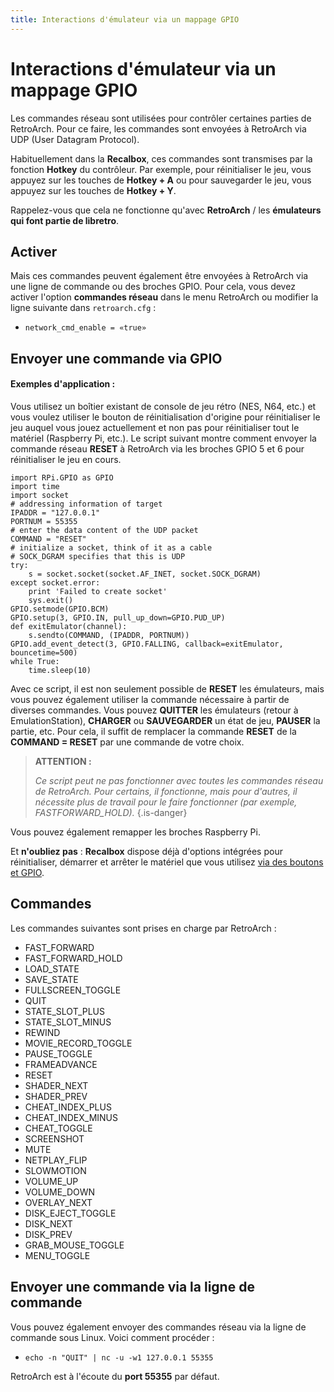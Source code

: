 ```yaml
---
title: Interactions d'émulateur via un mappage GPIO
---
```


# Interactions d'émulateur via un mappage GPIO

Les commandes réseau sont utilisées pour contrôler certaines parties de RetroArch. Pour ce faire, les commandes sont envoyées à RetroArch via UDP \(User Datagram Protocol\).

Habituellement dans la **Recalbox**, ces commandes sont transmises par la fonction **Hotkey** du contrôleur. Par exemple, pour réinitialiser le jeu, vous appuyez sur les touches de **Hotkey + A** ou pour sauvegarder le jeu, vous appuyez sur les touches de **Hotkey + Y**.

Rappelez-vous que cela ne fonctionne qu'avec **RetroArch** / les **émulateurs qui font partie de libretro**.

## Activer

Mais ces commandes peuvent également être envoyées à RetroArch via une ligne de commande ou des broches GPIO. Pour cela, vous devez activer l'option **commandes réseau** dans le menu RetroArch ou modifier la ligne suivante dans `retroarch.cfg` :

* `network_cmd_enable = «true»`

## Envoyer une commande via GPIO

#### Exemples d'application :

Vous utilisez un boîtier existant de console de jeu rétro \(NES, N64, etc.\) et vous voulez utiliser le bouton de réinitialisation d'origine pour réinitialiser le jeu auquel vous jouez actuellement et non pas pour réinitialiser tout le matériel \(Raspberry Pi, etc.\). Le script suivant montre comment envoyer la commande réseau **RESET** à RetroArch via les broches GPIO 5 et 6 pour réinitialiser le jeu en cours.

```text
import RPi.GPIO as GPIO  
import time  
import socket  
# addressing information of target  
IPADDR = "127.0.0.1"  
PORTNUM = 55355  
# enter the data content of the UDP packet  
COMMAND = "RESET"  
# initialize a socket, think of it as a cable  
# SOCK_DGRAM specifies that this is UDP  
try:  
    s = socket.socket(socket.AF_INET, socket.SOCK_DGRAM)  
except socket.error:  
    print 'Failed to create socket'  
    sys.exit()  
GPIO.setmode(GPIO.BCM)  
GPIO.setup(3, GPIO.IN, pull_up_down=GPIO.PUD_UP)  
def exitEmulator(channel):  
    s.sendto(COMMAND, (IPADDR, PORTNUM))  
GPIO.add_event_detect(3, GPIO.FALLING, callback=exitEmulator, bouncetime=500)  
while True:  
    time.sleep(10)  
```

Avec ce script, il est non seulement possible de **RESET** les émulateurs, mais vous pouvez également utiliser la commande nécessaire à partir de diverses commandes. Vous pouvez **QUITTER** les émulateurs \(retour à EmulationStation\), **CHARGER** ou **SAUVEGARDER** un état de jeu, **PAUSER** la partie, etc. Pour cela, il suffit de remplacer la commande **RESET** de la **COMMAND = RESET** par une commande de votre choix.


>**ATTENTION :**
>
>_Ce script peut ne pas fonctionner avec toutes les commandes réseau de RetroArch. Pour certains, il fonctionne, mais pour d'autres, il nécessite plus de travail pour le faire fonctionner \(par exemple, FASTFORWARD\_HOLD\)._
{.is-danger}

Vous pouvez également remapper les broches Raspberry Pi.

Et **n'oubliez pas** : **Recalbox** dispose déjà d'options intégrées pour réinitialiser, démarrer et arrêter le matériel que vous utilisez [via des boutons et GPIO](/fr/tutoriels/autres/ajouter-un-bouton-on-off-a-votre-recalbox).

## Commandes

Les commandes suivantes sont prises en charge par RetroArch :

* FAST\_FORWARD
* FAST\_FORWARD\_HOLD
* LOAD\_STATE
* SAVE\_STATE
* FULLSCREEN\_TOGGLE
* QUIT
* STATE\_SLOT\_PLUS
* STATE\_SLOT\_MINUS
* REWIND
* MOVIE\_RECORD\_TOGGLE
* PAUSE\_TOGGLE
* FRAMEADVANCE
* RESET
* SHADER\_NEXT
* SHADER\_PREV
* CHEAT\_INDEX\_PLUS
* CHEAT\_INDEX\_MINUS
* CHEAT\_TOGGLE
* SCREENSHOT
* MUTE
* NETPLAY\_FLIP
* SLOWMOTION
* VOLUME\_UP
* VOLUME\_DOWN
* OVERLAY\_NEXT
* DISK\_EJECT\_TOGGLE
* DISK\_NEXT
* DISK\_PREV
* GRAB\_MOUSE\_TOGGLE
* MENU\_TOGGLE

## Envoyer une commande via la ligne de commande

Vous pouvez également envoyer des commandes réseau via la ligne de commande sous Linux. Voici comment procéder :

*  `echo -n "QUIT" | nc -u -w1 127.0.0.1 55355`

RetroArch est à l'écoute du **port 55355** par défaut.

